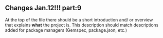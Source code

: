 ## Changes Jan.12!!! part:9

At the top of the file there should be a short introduction and/ or overview that explains **what** the project is. This description should match descriptions added for package managers (Gemspec, package.json, etc.)
